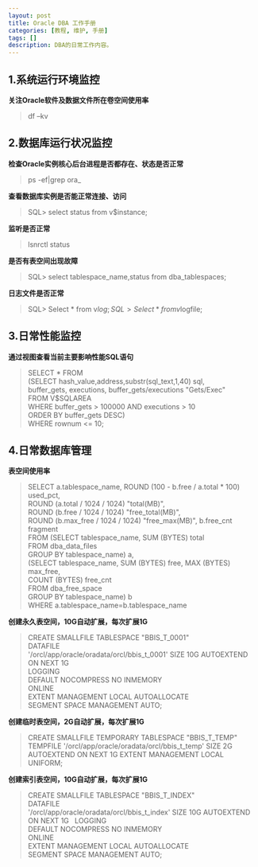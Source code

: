 ```yaml
---
layout: post
title: Oracle DBA 工作手册
categories: [教程, 维护, 手册]
tags: []
description: DBA的日常工作内容。
---
```


## 1.系统运行环境监控

**关注Oracle软件及数据文件所在卷空间使用率**
>df –kv

## 2.数据库运行状况监控

**检查Oracle实例核心后台进程是否都存在、状态是否正常**

>ps -ef|grep ora_

**查看数据库实例是否能正常连接、访问**

>SQL> select status from v$instance;

**监听是否正常**

>lsnrctl status

**是否有表空间出现故障**

>SQL> select tablespace_name,status from dba_tablespaces;

**日志文件是否正常**

>SQL> Select * from v$log;  
SQL> Select * from v$logfile;

## 3.日常性能监控

**通过视图查看当前主要影响性能SQL语句**
>SELECT * FROM  
>(SELECT hash_value,address,substr(sql_text,1,40) sql,  
>	buffer_gets, executions, buffer_gets/executions "Gets/Exec"  
>	FROM V$SQLAREA  
>	WHERE buffer_gets > 100000 AND executions > 10  
>ORDER BY buffer_gets DESC)  
>WHERE rownum <= 10;  

## 4.日常数据库管理
**表空间使用率**
>SELECT a.tablespace_name, ROUND (100 - b.free / a.total * 100) used_pct,  
       ROUND (a.total / 1024 / 1024) "total(MB)",  
       ROUND (b.free / 1024 / 1024) "free_total(MB)",  
       ROUND (b.max_free / 1024 / 1024) "free_max(MB)", b.free_cnt fragment  
  FROM (SELECT   tablespace_name, SUM (BYTES) total  
            FROM dba_data_files  
        GROUP BY tablespace_name) a,  
       (SELECT   tablespace_name, SUM (BYTES) free, MAX (BYTES) max_free,  
                 COUNT (BYTES) free_cnt  
            FROM dba_free_space  
        GROUP BY tablespace_name) b  
WHERE a.tablespace_name=b.tablespace_name   

**创建永久表空间，10G自动扩展，每次扩展1G**
>CREATE SMALLFILE TABLESPACE "BBIS_T_0001"  
 DATAFILE  
 '/orcl/app/oracle/oradata/orcl/bbis_t_0001' SIZE 10G AUTOEXTEND ON NEXT 1G  
 LOGGING  
 DEFAULT NOCOMPRESS NO INMEMORY  
 ONLINE  
 EXTENT MANAGEMENT LOCAL AUTOALLOCATE  
 SEGMENT SPACE MANAGEMENT AUTO;  
 
 **创建临时表空间，2G自动扩展，每次扩展1G**
 >CREATE SMALLFILE TEMPORARY TABLESPACE "BBIS_T_TEMP"
 TEMPFILE
 '/orcl/app/oracle/oradata/orcl/bbis_t_temp' SIZE 2G AUTOEXTEND ON NEXT 1G
 EXTENT MANAGEMENT LOCAL UNIFORM;
 
 **创建索引表空间，10G自动扩展，每次扩展1G**
 >CREATE SMALLFILE TABLESPACE "BBIS_T_INDEX"  
 DATAFILE  
 '/orcl/app/oracle/oradata/orcl/bbis_t_index' SIZE 10G AUTOEXTEND ON NEXT 1G  
 LOGGING  
 DEFAULT NOCOMPRESS NO INMEMORY  
 ONLINE  
 EXTENT MANAGEMENT LOCAL AUTOALLOCATE  
 SEGMENT SPACE MANAGEMENT AUTO;  
